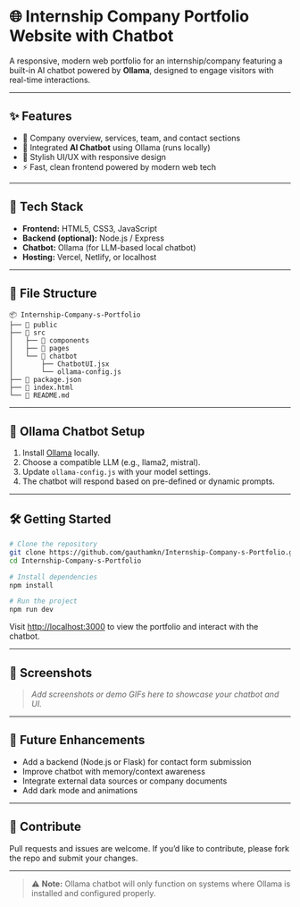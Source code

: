 
# 🌐 Internship Company Portfolio Website with Chatbot

A responsive, modern web portfolio for an internship/company featuring a built-in AI chatbot powered by **Ollama**, designed to engage visitors with real-time interactions.

---

## ✨ Features

- 📄 Company overview, services, team, and contact sections
- 🤖 Integrated **AI Chatbot** using Ollama (runs locally)
- 🌈 Stylish UI/UX with responsive design
- ⚡ Fast, clean frontend powered by modern web tech

---

## 🚀 Tech Stack

- **Frontend:** HTML5, CSS3, JavaScript
- **Backend (optional):** Node.js / Express
- **Chatbot:** Ollama (for LLM-based local chatbot)
- **Hosting:** Vercel, Netlify, or localhost

---

## 📁 File Structure

```
📦 Internship-Company-s-Portfolio
├── 📂 public
├── 📂 src
│   ├── 📂 components
│   ├── 📂 pages
│   └── 📂 chatbot
│       ├── ChatbotUI.jsx
│       └── ollama-config.js
├── 📄 package.json
├── 📄 index.html
└── 📄 README.md
```

---

## 🧠 Ollama Chatbot Setup

1. Install [Ollama](https://ollama.com) locally.
2. Choose a compatible LLM (e.g., llama2, mistral).
3. Update `ollama-config.js` with your model settings.
4. The chatbot will respond based on pre-defined or dynamic prompts.

---

## 🛠️ Getting Started

```bash
# Clone the repository
git clone https://github.com/gauthamkn/Internship-Company-s-Portfolio.git
cd Internship-Company-s-Portfolio

# Install dependencies
npm install

# Run the project
npm run dev
```

Visit [http://localhost:3000](http://localhost:3000) to view the portfolio and interact with the chatbot.

---

## 📸 Screenshots

> _Add screenshots or demo GIFs here to showcase your chatbot and UI._

---

## 🧩 Future Enhancements

- Add a backend (Node.js or Flask) for contact form submission
- Improve chatbot with memory/context awareness
- Integrate external data sources or company documents
- Add dark mode and animations

---

## 🙌 Contribute

Pull requests and issues are welcome. If you’d like to contribute, please fork the repo and submit your changes.

---

> ⚠️ **Note:** Ollama chatbot will only function on systems where Ollama is installed and configured properly.
